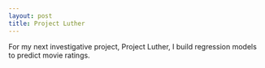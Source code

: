 ```yaml
---
layout: post
title: Project Luther
---
```


For my next investigative project, Project Luther, I build regression models to predict movie ratings.
